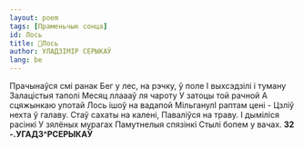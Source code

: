 ```yaml
---
layout: poem
tags: [Праменьчык сонца]
id: Лось
title: 🚧Лось
author: УЛАДЗІМІР СЕРЫКАЎ
lang: be
---
```



Прачынаўся смі ранак Бег у лес, на рэчку, ў поле I выхсэдзілі і туману Залацістыя таполі Месяц ллаааў ля чароту У затоцы той рачной А сцяжынкаю употай Лось ішоў на вадапой МільганулІ раптам цені - Цзліў нехта ў галаву. Стаў сахаты на калені, Паваліўся на траву.
I дыміліся расінкі
У зялёных мурагах Памутнелыя спязінкі Стылі бопем у вачах.
**32 -.УГАДЗ^РСЕРЫКАЎ**
